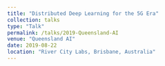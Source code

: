 ```yaml
---
title: "Distributed Deep Learning for the 5G Era"
collection: talks
type: "Talk"
permalink: /talks/2019-Queensland-AI
venue: "Queensland AI"
date: 2019-08-22
location: "River City Labs, Brisbane, Australia"
---
```

